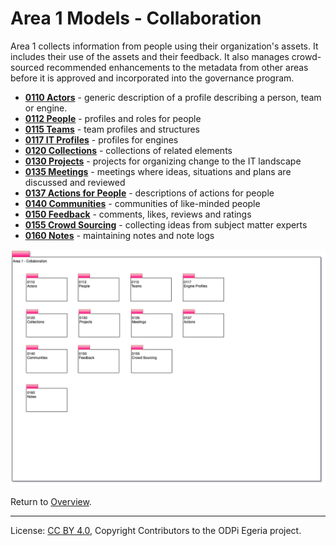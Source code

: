 <!-- SPDX-License-Identifier: CC-BY-4.0 -->
<!-- Copyright Contributors to the ODPi Egeria project. -->

# Area 1 Models - Collaboration

Area 1 collects information from people using their organization's assets.
It includes their use of the assets and their feedback.
It also manages crowd-sourced recommended enhancements to the
metadata from other areas before it is approved and incorporated
into the governance program.

* **[0110 Actors](0110-Actors.md)** - generic description of a profile describing a person, team or engine.
* **[0112 People](0112-People.md)** - profiles and roles for people
* **[0115 Teams](0115-Teams.md)** - team profiles and structures
* **[0117 IT Profiles](0117-IT-Profiles.md)** - profiles for engines
* **[0120 Collections](0120-Collections.md)** - collections of related elements
* **[0130 Projects](0130-Projects.md)** - projects for organizing change to the IT landscape
* **[0135 Meetings](0135-Meetings.md)** - meetings where ideas, situations and plans are discussed and reviewed
* **[0137 Actions for People](0137-Actions.md)** - descriptions of actions for people
* **[0140 Communities](0140-Communities.md)** - communities of like-minded people
* **[0150 Feedback](0150-Feedback.md)** - comments, likes, reviews and ratings
* **[0155 Crowd Sourcing](0155-Crowd-Sourcing.md)** - collecting ideas from subject matter experts
* **[0160 Notes](0160-Notes.md)** - maintaining notes and note logs

![UML Packages](area-1-collaboration-overview.png#pagewidth)

Return to [Overview](.).

----
License: [CC BY 4.0](https://creativecommons.org/licenses/by/4.0/),
Copyright Contributors to the ODPi Egeria project.